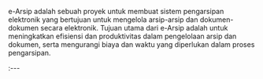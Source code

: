 e-Arsip adalah sebuah proyek untuk membuat sistem pengarsipan elektronik yang bertujuan untuk mengelola arsip-arsip dan dokumen-dokumen secara elektronik. Tujuan utama dari e-Arsip adalah untuk meningkatkan efisiensi dan produktivitas dalam pengelolaan arsip dan dokumen, serta mengurangi biaya dan waktu yang diperlukan dalam proses pengarsipan.

:---